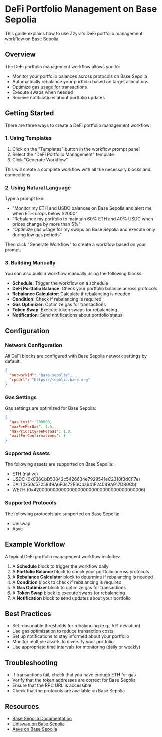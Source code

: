 # DeFi Portfolio Management on Base Sepolia

This guide explains how to use Zzyra's DeFi portfolio management workflow on Base Sepolia.

## Overview

The DeFi portfolio management workflow allows you to:

- Monitor your portfolio balances across protocols on Base Sepolia
- Automatically rebalance your portfolio based on target allocations
- Optimize gas usage for transactions
- Execute swaps when needed
- Receive notifications about portfolio updates

## Getting Started

There are three ways to create a DeFi portfolio management workflow:

### 1. Using Templates

1. Click on the "Templates" button in the workflow prompt panel
2. Select the "DeFi Portfolio Management" template
3. Click "Generate Workflow"

This will create a complete workflow with all the necessary blocks and connections.

### 2. Using Natural Language

Type a prompt like:

- "Monitor my ETH and USDC balances on Base Sepolia and alert me when ETH drops below $2000"
- "Rebalance my portfolio to maintain 60% ETH and 40% USDC when prices change by more than 5%"
- "Optimize gas usage for my swaps on Base Sepolia and execute only during low gas periods"

Then click "Generate Workflow" to create a workflow based on your prompt.

### 3. Building Manually

You can also build a workflow manually using the following blocks:

- **Schedule**: Trigger the workflow on a schedule
- **DeFi Portfolio Balance**: Check your portfolio balance across protocols
- **Rebalance Calculator**: Calculate if rebalancing is needed
- **Condition**: Check if rebalancing is required
- **Gas Optimizer**: Optimize gas for transactions
- **Token Swap**: Execute token swaps for rebalancing
- **Notification**: Send notifications about portfolio status

## Configuration

### Network Configuration

All DeFi blocks are configured with Base Sepolia network settings by default:

```json
{
  "networkId": "base-sepolia",
  "rpcUrl": "https://sepolia.base.org"
}
```

### Gas Settings

Gas settings are optimized for Base Sepolia:

```json
{
  "gasLimit": 300000,
  "maxFeePerGas": 1.5,
  "maxPriorityFeePerGas": 1.0,
  "waitForConfirmations": 1
}
```

### Supported Assets

The following assets are supported on Base Sepolia:

- ETH (native)
- USDC (0x036CbD53842c5426634e7929541eC2318f3dCF7e)
- DAI (0x50c5725949A6F0c72E6C4a641F24049A917DB0Cb)
- WETH (0x4200000000000000000000000000000000000006)

### Supported Protocols

The following protocols are supported on Base Sepolia:

- Uniswap
- Aave

## Example Workflow

A typical DeFi portfolio management workflow includes:

1. A **Schedule** block to trigger the workflow daily
2. A **Portfolio Balance** block to check your portfolio across protocols
3. A **Rebalance Calculator** block to determine if rebalancing is needed
4. A **Condition** block to check if rebalancing is required
5. A **Gas Optimizer** block to optimize gas for transactions
6. A **Token Swap** block to execute swaps for rebalancing
7. A **Notification** block to send updates about your portfolio

## Best Practices

- Set reasonable thresholds for rebalancing (e.g., 5% deviation)
- Use gas optimization to reduce transaction costs
- Set up notifications to stay informed about your portfolio
- Monitor multiple assets to diversify your portfolio
- Use appropriate time intervals for monitoring (daily or weekly)

## Troubleshooting

- If transactions fail, check that you have enough ETH for gas
- Verify that the token addresses are correct for Base Sepolia
- Ensure that the RPC URL is accessible
- Check that the protocols are available on Base Sepolia

## Resources

- [Base Sepolia Documentation](https://docs.base.org/guides/basescan-sepolia)
- [Uniswap on Base Sepolia](https://docs.uniswap.org/concepts/protocol/integration-issues)
- [Aave on Base Sepolia](https://docs.aave.com/developers/deployed-contracts/testnet-addresses)

